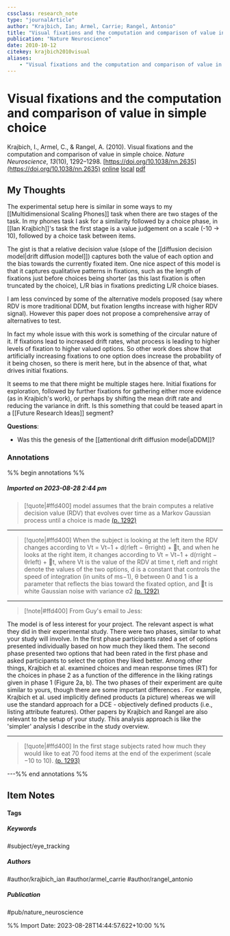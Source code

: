 ```yaml
---
cssclass: research_note
type: "journalArticle"
author: "Krajbich, Ian; Armel, Carrie; Rangel, Antonio"
title: "Visual fixations and the computation and comparison of value in simple choice"
publication: "Nature Neuroscience"
date: 2010-10-12
citekey: krajbich2010visual
aliases: 
    - "Visual fixations and the computation and comparison of value in simple choice"
---
```


# Visual fixations and the computation and comparison of value in simple choice

Krajbich, I., Armel, C., & Rangel, A. (2010). Visual fixations and the computation and comparison of value in simple choice. _Nature Neuroscience_, _13_(10), 1292–1298. [https://doi.org/10.1038/nn.2635](https://doi.org/10.1038/nn.2635)
[online](http://zotero.org/users/local/kZl3QdXV/items/KMEI57NG) [local](zotero://select/library/items/KMEI57NG) [pdf](file:///home/gjc216/Zotero/storage/AZ8WBXBM/Krajbich%20et%20al.%20-%202010%20-%20Visual%20fixations%20and%20the%20computation%20and%20compariso.pdf)
 


## My Thoughts

The experimental setup here is similar in some ways to my [[Multidimensional Scaling Phones]] task when there are two stages of the task. In my phones task I ask for a similarity followed by a choice phase, in [[Ian Krajbich]]'s task the first stage is a value judgement on a scale (-10 -> 10), followed by a choice task between items.

The gist is that a relative decision value (slope of the [[diffusion decision model|drift diffusion model]]) captures both the value of each option and the bias towards the currently fixated item. One nice aspect of this model is that it captures qualitative patterns in fixations, such as the length of fixations just before choices being shorter (as this last fixation is often truncated by the choice), L/R bias in fixations predicting L/R choice biases.

I am less convinced by some of the alternative models proposed (say where RDV is more traditional DDM, but fixation lengths increase with higher RDV signal). However this paper does not propose a comprehensive array of alternatives to test.

In fact my whole issue with this work is something of the circular nature of it. If fixations lead to increased drift rates, what process is leading to higher levels of fixation to higher valued options. So other work does show that artificially increasing fixations to one option does increase the probability of it being chosen, so there is merit here, but in the absence of that, what drives initial fixations.

It seems to me that there might be multiple stages here. Initial fixations for exploration, followed by further fixations for gathering either more evidence (as in Krajbich's work), or perhaps by shifting the mean drift rate and reducing the variance in drift. Is this something that could be teased apart in a [[Future Research Ideas]] segment?

**Questions**:
- Was this the genesis of the [[attentional drift diffusion model|aDDM]]?
 
### Annotations

%% begin annotations %%
##### Imported on 2023-08-28 2:44 pm
>[!quote|#ffd400]
>model assumes that the brain computes a relative decision value (RDV) that evolves over time as a Markov Gaussian process until a choice is made [(p. 1292)](zotero://open-pdf/library/items/AZ8WBXBM?page=1292&annotation=NJA897IN)

---
>[!quote|#ffd400]
>When the subject is looking at the left item the RDV changes according to Vt = Vt−1 + d(rleft − θrright) + t, and when he looks at the right item, it changes according to Vt = Vt−1 + d(rright − θrleft) + t, where Vt is the value of the RDV at time t, rleft and rright denote the values of the two options, d is a constant that controls the speed of integration (in units of ms−1), θ between 0 and 1 is a parameter that reflects the bias toward the fixated option, and t is white Gaussian noise with variance σ2 [(p. 1292)](zotero://open-pdf/library/items/AZ8WBXBM?page=1292&annotation=YRWXXQRX)

---
>[!note|#ffd400]
> From Guy's email to Jess:

The model is of less interest for your project. The relevant aspect is what they did in their experimental study. There were two phases, similar to what your study will involve. In the first phase participants rated a set of options presented individually based on how much they liked them. The second phase presented two options that had been rated in the first phase and asked participants to select the option they liked better. Among other things, Krajbich et al. examined choices and mean response times (RT) for the choices in phase 2 as a function of the difference in the liking ratings given in phase 1 (Figure 2a, b). The two phases of their experiment are quite similar to yours, though there are some important differences . For example, Krajbich et al. used implicitly defined products (a picture) whereas we will use the standard approach for a DCE - objectively defined products (i.e., listing attribute features). Other papers by Krajbich and Rangel are also relevant to the setup of your study. This analysis approach is like the 'simpler' analysis I describe in the study overview.

---
>[!quote|#ffd400]
>In the first stage subjects rated how much they would like to eat 70 food items at the end of the experiment (scale −10 to 10). [(p. 1293)](zotero://open-pdf/library/items/AZ8WBXBM?page=1293&annotation=LZWCEBYF)

---%% end annotations %%

## Item Notes

#### Tags

##### Keywords

#subject/eye_tracking

##### Authors

#author/krajbich_ian #author/armel_carrie #author/rangel_antonio

##### Publication

#pub/nature_neuroscience


%% Import Date: 2023-08-28T14:44:57.622+10:00 %%
